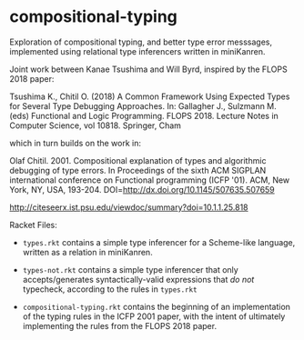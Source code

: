 # compositional-typing

Exploration of compositional typing, and better type error messsages, implemented using relational type inferencers written in miniKanren.

Joint work between Kanae Tsushima and Will Byrd, inspired by the FLOPS 2018 paper:

Tsushima K., Chitil O. (2018) A Common Framework Using Expected Types for Several Type Debugging Approaches. In: Gallagher J., Sulzmann M. (eds) Functional and Logic Programming. FLOPS 2018. Lecture Notes in Computer Science, vol 10818. Springer, Cham

which in turn builds on the work in:

Olaf Chitil. 2001. Compositional explanation of types and algorithmic debugging of type errors. In Proceedings of the sixth ACM SIGPLAN international conference on Functional programming (ICFP '01). ACM, New York, NY, USA, 193-204. DOI=http://dx.doi.org/10.1145/507635.507659

http://citeseerx.ist.psu.edu/viewdoc/summary?doi=10.1.1.25.818


Racket Files:

* `types.rkt` contains a simple type inferencer for a Scheme-like language, written as a relation in miniKanren.

* `types-not.rkt` contains a simple type inferencer that only accepts/generates syntactically-valid expressions that *do not* typecheck, according to the rules in `types.rkt`

* `compositional-typing.rkt` contains the beginning of an implementation of the typing rules in the ICFP 2001 paper, with the intent of ultimately implementing the rules from the FLOPS 2018 paper.
